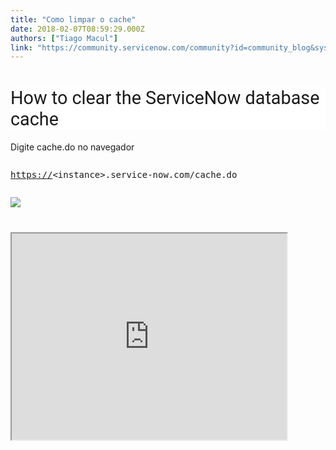 ```yaml
---
title: "Como limpar o cache"
date: 2018-02-07T08:59:29.000Z
authors: ["Tiago Macul"]
link: "https://community.servicenow.com/community?id=community_blog&sys_id=7ddca665dbd0dbc01dcaf3231f961991"
---
```

<h1 class="title style-scope ytd-video-primary-info-renderer" style="background: #ffffff; font-weight: 400; color: var(--ytd-video-primary-info-renderer-title-color, var(--yt-primary-text-color)); font-family: Roboto, Arial, sans-serif; font-size: var(--ytd-video-primary-info-renderer-title-font-size, 1.8rem);">How to clear the ServiceNow database cache</h1><p></p><p>Digite cache.do no navegador</p><p></p><pre __jive_macro_name="quote" class="jive_macro_quote jive_text_macro" data-renderedposition="124_8_1192_41"><p><a title="" _jive_internal="true" href="https://" rel="nofollow" target="_blank">https://</a><span>&lt;instance&gt;.service-now.com/cache.do</span></p></pre><p></p><p><img   class="jive-image" src="ba4d6802db18dfc068c1fb651f961994.iix"/></p><p></p><h1 class="title style-scope ytd-video-primary-info-renderer" style="background: #ffffff; font-weight: 400; color: var(--ytd-video-primary-info-renderer-title-color, var(--yt-primary-text-color)); font-family: Roboto, Arial, sans-serif; font-size: var(--ytd-video-primary-info-renderer-title-font-size, 1.8rem);"></h1><p></p><p><iframe src="https://youtube.com/embed/_SfOQuR_pLQ" width="440" height="330"/></p>